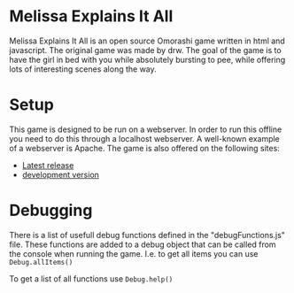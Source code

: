# Melissa Explains It All
Melissa Explains It All is an open source Omorashi game written in html and javascript. The original game was made by drw. The goal of the game is to have the girl
in bed with you while absolutely bursting to pee, while offering lots of interesting scenes along the way.

# Setup
This game is designed to be run on a webserver. In order to run this offline you need to do this through a localhost webserver. A well-known example of a webserver is Apache.
The game is also offered on the following sites:
* [Latest release](http://fammel.unaux.com/)
* [development version](http://famtest.unaux.com/)

# Debugging
There is a list of usefull debug functions defined in the "debugFunctions.js" file.
These functions are added to a debug object that can be called from the console when running the game.
I.e. to get all items you can use 
`Debug.allItems()`

To get a list of all functions use `Debug.help()`
